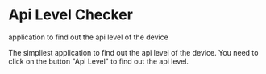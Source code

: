 # Api Level Checker
application to find out the api level of the device

The simpliest application to find out the api level of the device. You need to click on the button "Api Level" to find out the api level.
